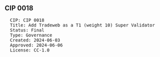 ## CIP 0018

<pre>
  CIP: CIP 0018
  Title: Add Tradeweb as a T1 (weight 10) Super Validator
  Status: Final
  Type: Governance
  Created: 2024-06-03
  Approved: 2024-06-06
  License: CC-1.0
</pre>

